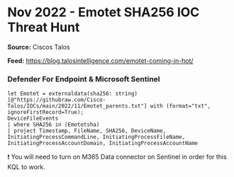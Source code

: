 # Nov 2022 - Emotet SHA256 IOC Threat Hunt 

**Source:** Ciscos Talos

**Feed:** https://blog.talosintelligence.com/emotet-coming-in-hot/

### Defender For Endpoint & Microsoft Sentinel
```
let Emotet = externaldata(sha256: string)[@"https://githubraw.com/Cisco-Talos/IOCs/main/2022/11/Emotet_parents.txt"] with (format="txt", ignoreFirstRecord=True);
DeviceFileEvents
| where SHA256 in (Emotetsha)
| project Timestamp, FileName, SHA256, DeviceName, InitiatingProcessCommandLine, InitiatingProcessFileName, InitiatingProcessAccountDomain, InitiatingProcessAccountName
```
:exclamation: You will need to turn on M365 Data connector on Sentinel in order for this KQL to work. 


